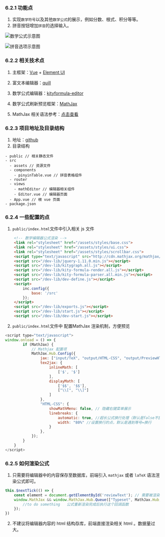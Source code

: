 ### 6.2.1 功能点
1. 实现`数学符号`以及其他`数学公式`的展示，例如分数、根式、积分等等。
2. 拼音按钮增加`拼音`的选择输入。

![数学公式示意图](https://upload-images.jianshu.io/upload_images/22031180-16475385aec1617d.png?imageMogr2/auto-orient/strip%7CimageView2/2/w/1240)

![拼音选项示意图](https://upload-images.jianshu.io/upload_images/22031180-07a54b513afb9149.png?imageMogr2/auto-orient/strip%7CimageView2/2/w/1240)



### 6.2.2 相关技术点
1. 主框架：[Vue](https://cn.vuejs.org/v2/guide/) + [Element UI](https://element.eleme.cn/#/zh-CN)
2. 富文本编辑器：[quill](https://github.com/quilljs/quill/)

3. 数学公式编辑器：[kityformula-editor](https://github.com/fex-team/kityformula-editor)

3. 数学公式刷新预览框架：[MathJax](https://github.com/mathjax/MathJax-src)
4. MathJax 相关语法参考：[点击查看](https://www.qianwenma.cn/2018/05/17/mathjax-yu-fa-can-kao/)

### 6.2.3 项目地址及目录结构
1. 地址：[github](https://github.com/zhangkai0621/vue-math-edit/tree/master/code)
2. 目录结构

```
- public // 相关静态文件
- src
  - assets // 资源文件
  - components 
    - pinyinTable.vue // 拼音表格组件
  - router 
  - views
    - mathEditor // 编辑器相关组件
    - Editor.vue // 编辑器页面
  - App.vue // 根 vue 页面
- package.json
```

### 6.2.4 一些配置的点
1. `public/index.html`文件中引入相关 js 文件
```html
    <!-- 数学编辑器公式渲染 -->
    <link rel="stylesheet" href="/assets/styles/base.css">
    <link rel="stylesheet" href="/assets/styles/ui.css">
    <link rel="stylesheet" href="/assets/styles/scrollbar.css">
	<script type="text/javascript" src="http://cdn.mathjax.org/mathjax/latest/MathJax.js?config=TeX-AMS-MML_HTMLorMML"></script>
    <script src="/dev-lib/jquery-1.11.0.min.js"></script>
    <script src="/dev-lib/kitygraph.all.js"></script>
    <script src="/dev-lib/kity-formula-render.all.js"></script>
    <script src="/dev-lib/kity-formula-parser.all.min.js"></script>
    <script src="/dev-lib/dev-define.js"></script>
    <script>
        inc.config({
            base: '/src'
        });
    </script>
    <script src="/dev-lib/exports.js"></script>
    <script src="/dev-lib/start.js"></script>
    <script src="/dev-lib/dev-start.js"></script>
```
2. `public/index.html`文件中 配置MathJax 渲染机制，方便预览
```js
<script type="text/javascript">
window.onload = () => {
        if (MathJax) {
            // Mathjax 配置项
            MathJax.Hub.Config({
                jax: ["input/TeX", "output/HTML-CSS", "output/PreviewHTML"], //输出格式配置：latex 解析为 DOM结构
                tex2jax: {
                    inlineMath: [
                        ['$', '$']
                    ],
                    displayMath: [
                        ['$$', '$$'],
                        ["\\[", "\\]"]
                    ]
                },
                "HTML-CSS": {
                    showMathMenu: false, // 隐藏右键菜单展示
                    linebreaks: {
                        automatic: true, //超长公式换行处理（默认是false不换行）
                        width: "80%" //设置换行的点，默认是遇到等号=换行
                    }
                },
            });
        }
    }
</script>
```

### 6.2.5 如何渲染公式
1. 只需要将编辑器中的内容保存至数据库，前端引入 `mathjax` 或者 `laTeX` 语法渲染公式即可。
```js
this.$nextTick(() => {
    const element = document.getElementById('reviewText'); // 需要被渲染的元素
    window.MathJax && window.MathJax.Hub.Queue(["Typeset", MathJax.Hub, element], () => {
        //to do something   公式重新渲染完成后执行这个回调函数
    });
})
```
2. 不建议将编辑器内容的 html 结构存库，前端直接渲染相关 html 。数据量过大。



